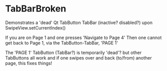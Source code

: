# TabBarBroken
Demonstrates a 'dead' Qt TabButton TabBar (inactive? disabled?) upon SwipeView.setCurrentIndex()

If you are on Page 1 and one presses 'Navigate to Page 4'
Then one cannot get back to Page 1, via the TabButton-TabBar, 'PAGE 1'

The 'PAGE 1' TabButton (TabBar?) is temporarily 'dead'?
but other TabButtons all work and if one swipes over and back (to/from) another page, this fixes things!
